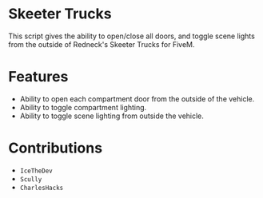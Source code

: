 # Skeeter Trucks
This script gives the ability to open/close all doors, and toggle scene lights from the outside of Redneck's Skeeter Trucks for FiveM.

# Features
- Ability to open each compartment door from the outside of the vehicle.
- Ability to toggle compartment lighting.
- Ability to toggle scene lighting from outside the vehicle.

# Contributions
- `IceTheDev`
- `Scully`
- `CharlesHacks`
